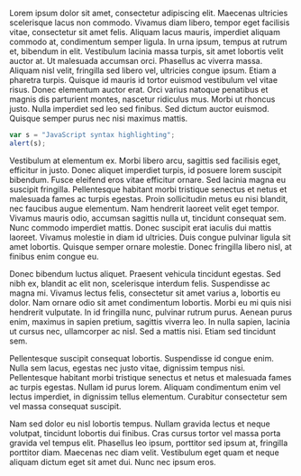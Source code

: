 Lorem ipsum dolor sit amet, consectetur adipiscing elit. Maecenas ultricies scelerisque lacus non commodo. Vivamus diam libero, tempor eget facilisis vitae, consectetur sit amet felis. Aliquam lacus mauris, imperdiet aliquam commodo at, condimentum semper ligula. In urna ipsum, tempus at rutrum et, bibendum in elit. Vestibulum lacinia massa turpis, sit amet lobortis velit auctor at. Ut malesuada accumsan orci. Phasellus ac viverra massa. Aliquam nisl velit, fringilla sed libero vel, ultricies congue ipsum. Etiam a pharetra turpis. Quisque id mauris id tortor euismod vestibulum vel vitae risus. Donec elementum auctor erat. Orci varius natoque penatibus et magnis dis parturient montes, nascetur ridiculus mus. Morbi ut rhoncus justo. Nulla imperdiet sed leo sed finibus. Sed dictum auctor euismod. Quisque semper purus nec nisi maximus mattis.

```javascript
var s = "JavaScript syntax highlighting";
alert(s);
```

Vestibulum at elementum ex. Morbi libero arcu, sagittis sed facilisis eget, efficitur in justo. Donec aliquet imperdiet turpis, id posuere lorem suscipit bibendum. Fusce eleifend eros vitae efficitur ornare. Sed lacinia magna eu suscipit fringilla. Pellentesque habitant morbi tristique senectus et netus et malesuada fames ac turpis egestas. Proin sollicitudin metus eu nisi blandit, nec faucibus augue elementum. Nam hendrerit laoreet velit eget tempor. Vivamus mauris odio, accumsan sagittis nulla ut, tincidunt consequat sem. Nunc commodo imperdiet mattis. Donec suscipit erat iaculis dui mattis laoreet. Vivamus molestie in diam id ultricies. Duis congue pulvinar ligula sit amet lobortis. Quisque semper ornare molestie. Donec fringilla libero nisl, at finibus enim congue eu.

Donec bibendum luctus aliquet. Praesent vehicula tincidunt egestas. Sed nibh ex, blandit ac elit non, scelerisque interdum felis. Suspendisse ac magna mi. Vivamus lectus felis, consectetur sit amet varius a, lobortis eu dolor. Nam ornare odio sit amet condimentum lobortis. Morbi eu mi quis nisi hendrerit vulputate. In id fringilla nunc, pulvinar rutrum purus. Aenean purus enim, maximus in sapien pretium, sagittis viverra leo. In nulla sapien, lacinia ut cursus nec, ullamcorper ac nisl. Sed a mattis nisi. Etiam sed tincidunt sem.

Pellentesque suscipit consequat lobortis. Suspendisse id congue enim. Nulla sem lacus, egestas nec justo vitae, dignissim tempus nisi. Pellentesque habitant morbi tristique senectus et netus et malesuada fames ac turpis egestas. Nullam id purus lorem. Aliquam condimentum enim vel lectus imperdiet, in dignissim tellus elementum. Curabitur consectetur sem vel massa consequat suscipit.

Nam sed dolor eu nisl lobortis tempus. Nullam gravida lectus et neque volutpat, tincidunt lobortis dui finibus. Cras cursus tortor vel massa porta gravida vel tempus elit. Phasellus leo ipsum, porttitor sed ipsum at, fringilla porttitor diam. Maecenas nec diam velit. Vestibulum eget quam et neque aliquam dictum eget sit amet dui. Nunc nec ipsum eros.